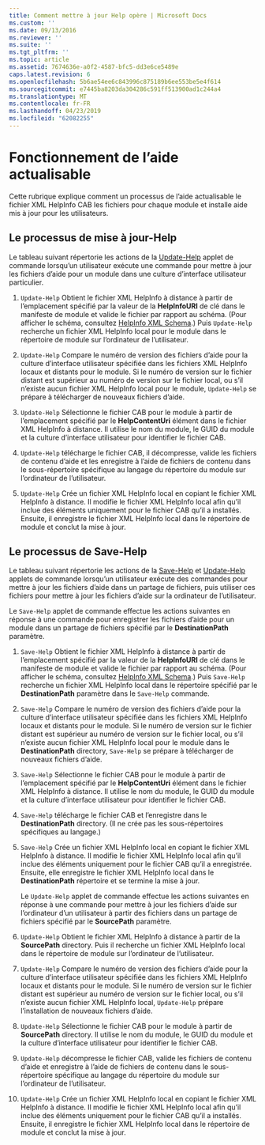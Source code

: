 ```yaml
---
title: Comment mettre à jour Help opère | Microsoft Docs
ms.custom: ''
ms.date: 09/13/2016
ms.reviewer: ''
ms.suite: ''
ms.tgt_pltfrm: ''
ms.topic: article
ms.assetid: 7674636e-a0f2-4587-bfc5-dd3e6ce5489e
caps.latest.revision: 6
ms.openlocfilehash: 5b6ae54ee6c843996c875189b6ee553be5e4f614
ms.sourcegitcommit: e7445ba8203da304286c591ff513900ad1c244a4
ms.translationtype: MT
ms.contentlocale: fr-FR
ms.lasthandoff: 04/23/2019
ms.locfileid: "62082255"
---
```

# <a name="how-updatable-help-works"></a>Fonctionnement de l’aide actualisable

Cette rubrique explique comment un processus de l’aide actualisable le fichier XML HelpInfo CAB les fichiers pour chaque module et installe aide mis à jour pour les utilisateurs.

## <a name="the-update-help-process"></a>Le processus de mise à jour-Help

Le tableau suivant répertorie les actions de la [Update-Help](/powershell/module/Microsoft.PowerShell.Core/Update-Help) applet de commande lorsqu’un utilisateur exécute une commande pour mettre à jour les fichiers d’aide pour un module dans une culture d’interface utilisateur particulier.

1. `Update-Help` Obtient le fichier XML HelpInfo à distance à partir de l’emplacement spécifié par la valeur de la **HelpInfoURI** de clé dans le manifeste de module et valide le fichier par rapport au schéma. (Pour afficher le schéma, consultez [HelpInfo XML Schema](./helpinfo-xml-schema.md).) Puis `Update-Help` recherche un fichier XML HelpInfo local pour le module dans le répertoire de module sur l’ordinateur de l’utilisateur.

2. `Update-Help` Compare le numéro de version des fichiers d’aide pour la culture d’interface utilisateur spécifiée dans les fichiers XML HelpInfo locaux et distants pour le module. Si le numéro de version sur le fichier distant est supérieur au numéro de version sur le fichier local, ou s’il n’existe aucun fichier XML HelpInfo local pour le module, `Update-Help` se prépare à télécharger de nouveaux fichiers d’aide.

3. `Update-Help` Sélectionne le fichier CAB pour le module à partir de l’emplacement spécifié par le **HelpContentUri** élément dans le fichier XML HelpInfo à distance. Il utilise le nom du module, le GUID du module et la culture d’interface utilisateur pour identifier le fichier CAB.

4. `Update-Help` télécharge le fichier CAB, il décompresse, valide les fichiers de contenu d’aide et les enregistre à l’aide de fichiers de contenu dans le sous-répertoire spécifique au langage du répertoire du module sur l’ordinateur de l’utilisateur.

5. `Update-Help` Crée un fichier XML HelpInfo local en copiant le fichier XML HelpInfo à distance. Il modifie le fichier XML HelpInfo local afin qu’il inclue des éléments uniquement pour le fichier CAB qu’il a installés. Ensuite, il enregistre le fichier XML HelpInfo local dans le répertoire de module et conclut la mise à jour.

## <a name="the-save-help-process"></a>Le processus de Save-Help

Le tableau suivant répertorie les actions de la [Save-Help](/powershell/module/Microsoft.PowerShell.Core/Save-Help) et [Update-Help](/powershell/module/Microsoft.PowerShell.Core/Update-Help) applets de commande lorsqu’un utilisateur exécute des commandes pour mettre à jour les fichiers d’aide dans un partage de fichiers, puis utiliser ces fichiers pour mettre à jour les fichiers d’aide sur la ordinateur de l’utilisateur.

Le `Save-Help` applet de commande effectue les actions suivantes en réponse à une commande pour enregistrer les fichiers d’aide pour un module dans un partage de fichiers spécifié par le **DestinationPath** paramètre.

1. `Save-Help` Obtient le fichier XML HelpInfo à distance à partir de l’emplacement spécifié par la valeur de la **HelpInfoURI** de clé dans le manifeste de module et valide le fichier par rapport au schéma. (Pour afficher le schéma, consultez [HelpInfo XML Schema](./helpinfo-xml-schema.md).) Puis `Save-Help` recherche un fichier XML HelpInfo local dans le répertoire spécifié par le **DestinationPath** paramètre dans le `Save-Help` commande.

2. `Save-Help` Compare le numéro de version des fichiers d’aide pour la culture d’interface utilisateur spécifiée dans les fichiers XML HelpInfo locaux et distants pour le module. Si le numéro de version sur le fichier distant est supérieur au numéro de version sur le fichier local, ou s’il n’existe aucun fichier XML HelpInfo local pour le module dans le **DestinationPath** directory, `Save-Help` se prépare à télécharger de nouveaux fichiers d’aide.

3. `Save-Help` Sélectionne le fichier CAB pour le module à partir de l’emplacement spécifié par le **HelpContentUri** élément dans le fichier XML HelpInfo à distance. Il utilise le nom du module, le GUID du module et la culture d’interface utilisateur pour identifier le fichier CAB.

4. `Save-Help` télécharge le fichier CAB et l’enregistre dans le **DestinationPath** directory. (Il ne crée pas les sous-répertoires spécifiques au langage.)

5. `Save-Help` Crée un fichier XML HelpInfo local en copiant le fichier XML HelpInfo à distance. Il modifie le fichier XML HelpInfo local afin qu’il inclue des éléments uniquement pour le fichier CAB qu’il a enregistrée. Ensuite, elle enregistre le fichier XML HelpInfo local dans le **DestinationPath** répertoire et se termine la mise à jour.

   Le `Update-Help` applet de commande effectue les actions suivantes en réponse à une commande pour mettre à jour les fichiers d’aide sur l’ordinateur d’un utilisateur à partir des fichiers dans un partage de fichiers spécifié par le **SourcePath** paramètre.

1. `Update-Help` Obtient le fichier XML HelpInfo à distance à partir de la **SourcePath** directory. Puis il recherche un fichier XML HelpInfo local dans le répertoire de module sur l’ordinateur de l’utilisateur.

2. `Update-Help` Compare le numéro de version des fichiers d’aide pour la culture d’interface utilisateur spécifiée dans les fichiers XML HelpInfo locaux et distants pour le module. Si le numéro de version sur le fichier distant est supérieur au numéro de version sur le fichier local, ou s’il n’existe aucun fichier XML HelpInfo local, `Update-Help` prépare l’installation de nouveaux fichiers d’aide.

3. `Update-Help` Sélectionne le fichier CAB pour le module à partir de **SourcePath** directory. Il utilise le nom du module, le GUID du module et la culture d’interface utilisateur pour identifier le fichier CAB.

4. `Update-Help` décompresse le fichier CAB, valide les fichiers de contenu d’aide et enregistre à l’aide de fichiers de contenu dans le sous-répertoire spécifique au langage du répertoire du module sur l’ordinateur de l’utilisateur.

5. `Update-Help` Crée un fichier XML HelpInfo local en copiant le fichier XML HelpInfo à distance. Il modifie le fichier XML HelpInfo local afin qu’il inclue des éléments uniquement pour le fichier CAB qu’il a installés. Ensuite, il enregistre le fichier XML HelpInfo local dans le répertoire de module et conclut la mise à jour.